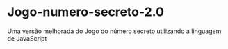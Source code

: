 # Jogo-numero-secreto-2.0
Uma versão melhorada do Jogo do número secreto utilizando a linguagem de JavaScript
